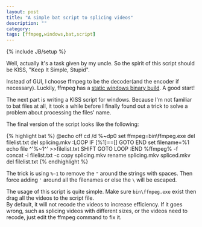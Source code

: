 ```yaml
---
layout: post
title: "A simple bat script to splicing videos"
description: ""
category: 
tags: [ffmpeg,windows,bat,script]
---
```

{% include JB/setup %}

Well, actually it's a task given by my uncle. So the spirit of this script should be KISS, "Keep It Simple, Stupid".

Instead of GUI, I choose ffmpeg to be the decoder(and the encoder if necessary). Luckily, ffmpeg has a [static windows binary build](http://ffmpeg.zeranoe.com/builds/). A good start!

The next part is writing a KISS script for windows. Because I'm not familiar to bat files at all, it took a while before I finally found out a trick to solve a problem about processing the files' name.

The final version of the script looks like the following:

{% highlight bat %}
@echo off
cd /d %~dp0
set ffmpeg=bin\ffmpeg.exe
del filelist.txt
del splicing.mkv
:LOOP
IF [%1]==[] GOTO END
	set filename=%1
	echo file ^'%~1^' >>filelist.txt 
	SHIFT
GOTO LOOP
:END
%ffmpeg% -f concat -i filelist.txt -c copy splicing.mkv
rename splicing.mkv spliced.mkv
del filelist.txt
{% endhighlight %}

The trick is using `%~1` to remove the `"` around the strings with spaces. Then force adding `'` around all the filenames or else the `\` will be escaped.

The usage of this script is quite simple. Make sure `bin\ffmpeg.exe` exist then drag all the videos to the script file.  
By default, it will not recode the videos to increase efficiency. If it goes wrong, such as splicing videos with different sizes, or the videos need to recode, just edit the ffmpeg command to fix it.
